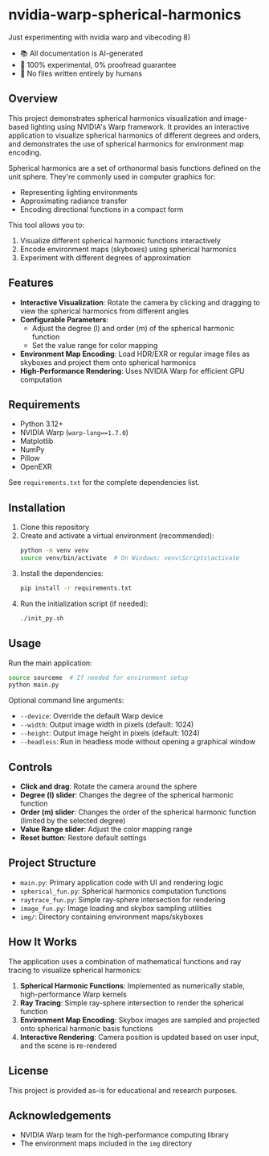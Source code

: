 # nvidia-warp-spherical-harmonics
Just experimenting with nvidia warp and vibecoding 8) <br>

- 📚 All documentation is AI-generated
- 🔬 100% experimental, 0% proofread guarantee
- 🤖 No files written entirely by humans

## Overview
This project demonstrates spherical harmonics visualization and image-based lighting using NVIDIA's Warp framework. It provides an interactive application to visualize spherical harmonics of different degrees and orders, and demonstrates the use of spherical harmonics for environment map encoding.

Spherical harmonics are a set of orthonormal basis functions defined on the unit sphere. They're commonly used in computer graphics for:

- Representing lighting environments
- Approximating radiance transfer
- Encoding directional functions in a compact form

This tool allows you to:

1. Visualize different spherical harmonic functions interactively
2. Encode environment maps (skyboxes) using spherical harmonics
3. Experiment with different degrees of approximation

## Features

- **Interactive Visualization**: Rotate the camera by clicking and dragging to view the spherical harmonics from different angles
- **Configurable Parameters**: 
  - Adjust the degree (l) and order (m) of the spherical harmonic function
  - Set the value range for color mapping
- **Environment Map Encoding**: Load HDR/EXR or regular image files as skyboxes and project them onto spherical harmonics
- **High-Performance Rendering**: Uses NVIDIA Warp for efficient GPU computation

## Requirements

- Python 3.12+
- NVIDIA Warp (`warp-lang==1.7.0`)
- Matplotlib
- NumPy
- Pillow
- OpenEXR

See `requirements.txt` for the complete dependencies list.

## Installation

1. Clone this repository
2. Create and activate a virtual environment (recommended):
   ```bash
   python -m venv venv
   source venv/bin/activate  # On Windows: venv\Scripts\activate
   ```
3. Install the dependencies:
   ```bash
   pip install -r requirements.txt
   ```
4. Run the initialization script (if needed):
   ```bash
   ./init_py.sh
   ```

## Usage

Run the main application:

```bash
source sourceme  # If needed for environment setup
python main.py
```

Optional command line arguments:
- `--device`: Override the default Warp device
- `--width`: Output image width in pixels (default: 1024)
- `--height`: Output image height in pixels (default: 1024)
- `--headless`: Run in headless mode without opening a graphical window

## Controls

- **Click and drag**: Rotate the camera around the sphere
- **Degree (l) slider**: Changes the degree of the spherical harmonic function
- **Order (m) slider**: Changes the order of the spherical harmonic function (limited by the selected degree)
- **Value Range slider**: Adjust the color mapping range
- **Reset button**: Restore default settings

## Project Structure

- `main.py`: Primary application code with UI and rendering logic
- `spherical_fun.py`: Spherical harmonics computation functions
- `raytrace_fun.py`: Simple ray-sphere intersection for rendering
- `image_fun.py`: Image loading and skybox sampling utilities
- `img/`: Directory containing environment maps/skyboxes

## How It Works

The application uses a combination of mathematical functions and ray tracing to visualize spherical harmonics:

1. **Spherical Harmonic Functions**: Implemented as numerically stable, high-performance Warp kernels
2. **Ray Tracing**: Simple ray-sphere intersection to render the spherical function
3. **Environment Map Encoding**: Skybox images are sampled and projected onto spherical harmonic basis functions
4. **Interactive Rendering**: Camera position is updated based on user input, and the scene is re-rendered

## License

This project is provided as-is for educational and research purposes.

## Acknowledgements

- NVIDIA Warp team for the high-performance computing library
- The environment maps included in the `img` directory


